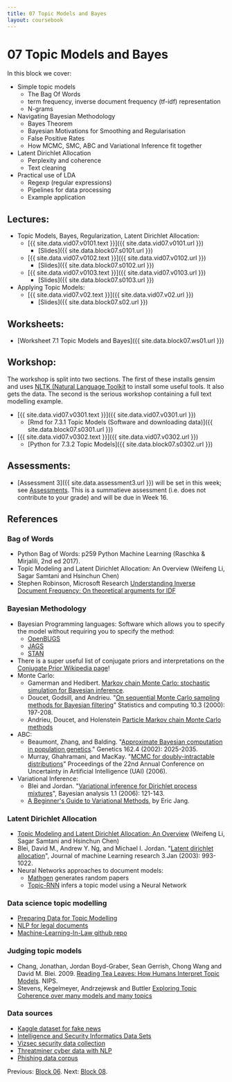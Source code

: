 ```yaml
---
title: 07 Topic Models and Bayes
layout: coursebook
---
```

# 07 Topic Models and Bayes

In this block we cover:

* Simple topic models
  * The Bag Of Words
  * term frequency, inverse document frequency (tf-idf) representation
  * N-grams
* Navigating Bayesian Methodology
	* Bayes Theorem
	* Bayesian Motivations for Smoothing and Regularisation
	* False Positive Rates
	* How MCMC, SMC, ABC and Variational Inference fit together
* Latent Dirichlet Allocation
  * Perplexity and coherence
  * Text cleaning
* Practical use of LDA
  * Regexp (regular expressions)
  * Pipelines for data processing
  * Example application
  
## Lectures:

* Topic Models, Bayes, Regularization, Latent Dirichlet Allocation:
  * [{{ site.data.vid07.v0101.text }}]({{ site.data.vid07.v0101.url }})
    * [Slides]({{ site.data.block07.s0101.url }})
  * [{{ site.data.vid07.v0102.text }}]({{ site.data.vid07.v0102.url }})
    * [Slides]({{ site.data.block07.s0102.url }})
  * [{{ site.data.vid07.v0103.text }}]({{ site.data.vid07.v0103.url }})
    * [Slides]({{ site.data.block07.s0103.url }})
* Applying Topic Models:
  * [{{ site.data.vid07.v02.text }}]({{ site.data.vid07.v02.url }})
    * [Slides]({{ site.data.block07.s02.url }})

## Worksheets:

* [Worksheet 7.1 Topic Models and Bayes]({{ site.data.block07.ws01.url }}) 

## Workshop:

The workshop is split into two sections. The first of these installs gensim and uses [NLTK (Natural Language Toolkit](https://www.nltk.org/) to install some useful tools. It also gets the data. The second is the serious workshop containing a full text modelling example.

* [{{ site.data.vid07.v0301.text }}]({{ site.data.vid07.v0301.url }})
  * [Rmd for 7.3.1 Topic Models (Software and downloading data)]({{ site.data.block07.s0301.url }})
* [{{ site.data.vid07.v0302.text }}]({{ site.data.vid07.v0302.url }})
  * [Python for 7.3.2 Topic Models]({{ site.data.block07.s0302.url }})


## Assessments:

* [Assessment 3]({{ site.data.assessment3.url }}) will be set in this week; see [Assessments](../assessments.md). This is a summatieve assessment (i.e. does not contribute to your grade) and will be due in Week 16.

## References

### Bag of Words

* Python Bag of Words: p259 Python Machine Learning (Raschka & Mirjalili, 2nd ed 2017).
* Topic Modeling and Latent Dirichlet Allocation: An Overview (Weifeng Li, Sagar Samtani and Hsinchun Chen)
* Stephen Robinson, Microsoft Research [Understanding Inverse Document Frequency: On theoretical arguments for IDF](http://citeseerx.ist.psu.edu/viewdoc/download?doi=10.1.1.97.7340&rep=rep1&type=pdf)

### Bayesian Methodology

* Bayesian Programming languages: Software which allows you to specify the model without requiring you to specify the method:
  * [OpenBUGS](http://openbugs.net/w/FrontPage)
  * [JAGS](http://mcmc-jags.sourceforge.net/)
  * [STAN](http://mc-stan.org/)
* There is a super useful list of conjugate priors and interpretations on the [Conjugate Prior Wikipedia page](https://en.wikipedia.org/wiki/Conjugate_prior)!
* Monte Carlo:
  * Gamerman and Hedibert. [Markov chain Monte Carlo: stochastic simulation for Bayesian inference](http://www.dme.ufrj.br/mcmc/).
  * Doucet, Godsill, and Andrieu. "[On sequential Monte Carlo sampling methods for Bayesian filtering](https://www.cs.ubc.ca/~arnaud/doucet_godsill_andrieu_sequentialmontecarloforbayesfiltering.pdf)" Statistics and computing 10.3 (2000): 197-208.
  * Andrieu, Doucet, and Holenstein [Particle Markov chain Monte Carlo methods](https://www.stats.ox.ac.uk/~doucet/andrieu_doucet_holenstein_PMCMC.pdf)
* ABC:
  * Beaumont, Zhang, and Balding. "[Approximate Bayesian computation in population genetics](https://www.genetics.org/content/162/4/2025)." Genetics 162.4 (2002): 2025-2035.
  * Murray, Ghahramani, and MacKay. "[MCMC for doubly-intractable distributions](https://homepages.inf.ed.ac.uk/imurray2/pub/06doubly_intractable/doubly_intractable.pdf)" Proceedings of the 22nd Annual Conference on Uncertainty in Artificial Intelligence (UAI) (2006).
* Variational Inference:
	* Blei and Jordan. "[Variational inference for Dirichlet process mixtures](https://projecteuclid.org/download/pdf_1/euclid.ba/1340371077)", Bayesian analysis 1.1 (2006): 121-143.
	* [A Beginner's Guide to Variational Methods](http://blog.evjang.com/2016/08/variational-bayes.html), by Eric Jang.


### Latent Dirichlet Allocation
* [Topic Modeling and Latent Dirichlet Allocation: An Overview](https://ai.arizona.edu/sites/ai/files/MIS611D/lda.pptx) (Weifeng Li, Sagar Samtani and Hsinchun Chen)
* Blei, David M., Andrew Y. Ng, and Michael I. Jordan. "[Latent dirichlet allocation](https://www.jmlr.org/papers/v3/blei03a)", Journal of machine Learning research 3.Jan (2003): 993-1022.
* Neural Networks approaches to document models:
  * [Mathgen](https://thatsmathematics.com/mathgen/) generates random papers
  * [Topic-RNN](https://github.com/dangitstam/topic-rnn) infers a topic model using a Neural Network

### Data science topic modelling
* [Preparing Data for Topic Modelling](https://publish.illinois.edu/commonsknowledge/2017/11/16/preparing-your-data-for-topic-modeling/)
* [NLP for legal documents](https://towardsdatascience.com/nlp-for-topic-modeling-summarization-of-legal-documents-8c89393b1534)
* [Machine-Learning-In-Law github repo](https://github.com/chibueze07/Machine-Learning-In-Law/tree/master)

### Judging topic models
* Chang, Jonathan, Jordan Boyd-Graber, Sean Gerrish, Chong Wang and David M. Blei. 2009. [Reading Tea Leaves: How Humans Interpret Topic Models](http://umiacs.umd.edu/~jbg/docs/nips2009-rtl.pdf). NIPS.
* Stevens, Kegelmeyer, Andrzejewsk and Buttler [Exploring Topic Coherence over many models and many topics](https://www.aclweb.org/anthology/D/D12/D12-1087.pdf)

### Data sources
* [Kaggle dataset for fake news](https://www.kaggle.com/nupursh/nlp-in-r-topic-modelling-for-fake-news)
* [Intelligence and Security Informatics Data Sets](https://www.azsecure-data.org/)
* [Vizsec security data collection](https://vizsec.org/data/)
* [Threatminer cyber data with NLP](https://www.threatminer.org/)
* [Phishing data corpus](https://monkey.org/~jose/phishing/phishing-2018)

Previous: [Block 06](06.md).
Next: [Block 08](08.md).
